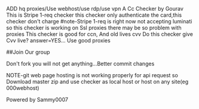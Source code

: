 ADD hq proxies/Use webhost/use rdp/use vpn A Cc Checker by Gourav This is Stripe 1-req checker this checker only authenticate the card,this checker don't charge #note-Stripe 1-req is right now not accepting luminati so this checker is working on Ssl proxies there may be so problem with proxies This checker is good for ccn, And old lives cvv Do this checker give Cvv live? answer=YES... Use good proxies

##Join Our group 

Don't fork you will not get anything...Better commit changes

NOTE-git web page hosting is not working properly for api request so Download master zip and use checker as local host or host on any site(eg 000webhost)

Powered by Sammy0007
